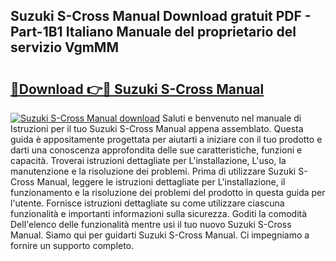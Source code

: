 ## Suzuki S-Cross Manual Download gratuit PDF - Part-1B1 Italiano Manuale del proprietario del servizio VgmMM

# <h2><a href="http://dfav343.blite.top/?on=Suzuki+S-Cross+Manual">🔗Download 👉🔴 Suzuki S-Cross Manual</a></h2>

[![Suzuki S-Cross Manual download](https://i.imgur.com/lujVjoI.png)](http://dfav343.blite.top/?on=Suzuki+S-Cross+Manual)
Saluti e benvenuto nel manuale di Istruzioni per il tuo Suzuki S-Cross Manual appena assemblato. Questa guida è appositamente progettata per aiutarti a iniziare con il tuo prodotto e darti una conoscenza approfondita delle sue caratteristiche, funzioni e capacità. Troverai istruzioni dettagliate per L'installazione, L'uso, la manutenzione e la risoluzione dei problemi. Prima di utilizzare Suzuki S-Cross Manual, leggere le istruzioni dettagliate per L'installazione, il funzionamento e la risoluzione dei problemi del prodotto in questa guida per l'utente. Fornisce istruzioni dettagliate su come utilizzare ciascuna funzionalità e importanti informazioni sulla sicurezza. Goditi la comodità Dell'elenco delle funzionalità mentre usi il tuo nuovo Suzuki S-Cross Manual. Siamo qui per guidarti Suzuki S-Cross Manual. Ci impegniamo a fornire un supporto completo.
